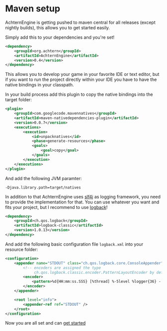 # Maven setup

AchternEngine is getting pushed to maven central for all releases (except nightly builds),
this allows you to get started easily.

Simply add this to your dependencies and you're set!

```xml
<dependency>
    <groupId>org.achtern</groupId>
    <artifactId>AchternEngine</artifactId>
    <version>0.4</version>
</dependency>
```

This allows you to develop your game in your favorite IDE or text editor, but if you want to run the
project directly within your IDE you have to have the native bindings in your classpath.

In your build process add this plugin to copy the native bindings into the target folder:

```xml
<plugin>
    <groupId>com.googlecode.mavennatives</groupId>
    <artifactId>maven-nativedependencies-plugin</artifactId>
    <version>0.0.7</version>
    <executions>
        <execution>
            <id>unpacknatives</id>
            <phase>generate-resources</phase>
            <goals>
                <goal>copy</goal>
            </goals>
        </execution>
    </executions>
</plugin>
```

And add the following JVM paramter:

```shell
-Djava.library.path=target/natives
```

In addition to that AchternEngine uses [slf4j](http://www.slf4j.org/) as logging framework, you need to provide the implementation for that.
You can use whatever you want and fits your project, but I recommend to use [logback](http://logback.qos.ch/)!

```xml
<dependency>
    <groupId>ch.qos.logback</groupId>
    <artifactId>logback-classic</artifactId>
    <version>1.0.13</version>
</dependency>
```

And add the following basic configuration file `logback.xml` into your resource folder:

```xml
<configuration>
    <appender name="STDOUT" class="ch.qos.logback.core.ConsoleAppender">
        <!-- encoders are assigned the type
             ch.qos.logback.classic.encoder.PatternLayoutEncoder by default -->
        <encoder>
            <pattern>%d{HH:mm:ss.SSS} [%thread] %-5level %logger{36} - %msg%n</pattern>
        </encoder>
    </appender>

    <root level="info">
        <appender-ref ref="STDOUT" />
    </root>
</configuration>
```

Now you are all set and can [get started](../getting_started)
